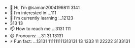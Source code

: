 - 👋 Hi, I’m @saman2004199811 3141
- 👀 I’m interested in ...111
- 🌱 I’m currently learning ...12123
- 313 13
- 📫 How to reach me ...3131 111
- 😄 Pronouns: ...31 31 13131
- ⚡ Fun fact: ...13131
111111111313131 13 1333 11
  22222 3133131
<!---33333.412 311 31 31 3
34153131 313141414 31
saman20041998/saman20041998 is a ✨ special ✨ repository because its `README.md` (this file) appears on your GitHub profile.
You can click the Preview link to take a look at your changes.
--->
